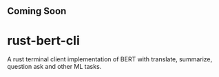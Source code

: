 ## Coming Soon

# rust-bert-cli
A rust terminal client implementation of BERT with translate, summarize, question ask and other ML tasks. 
